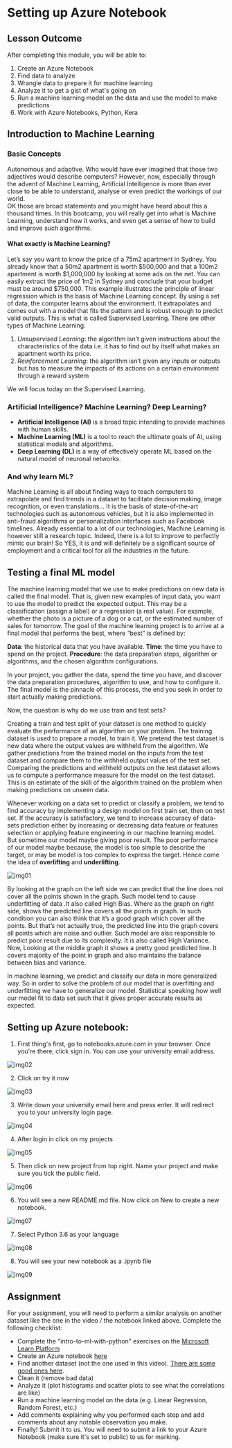 # Setting up Azure Notebook

## Lesson Outcome
After completing this module, you will be able to:
1. Create an Azure Notebook 
2. Find data to analyze 
3. Wrangle data to prepare it for machine learning 
4. Analyze it to get a gist of what's going on 
5. Run a machine learning model on the data and use the model to make predictions 
6. Work with Azure Notebooks, Python, Kera 

## Introduction to Machine Learning
### Basic Concepts 
Autonomous and adaptive. Who would have ever imagined that those two adjectives would describe computers? However, now, especially through the advent of Machine Learning, Artificial Intelligence is more than ever close to be able to understand, analyse or even predict the workings of our world.  
OK those are broad statements and you might have heard about this a thousand times. In this bootcamp, you will really get into what is Machine Learning, understand how it works, and even get a sense of how to build and improve such algorithms. 
#### What exactly is Machine Learning?
Let’s say you want to know the price of a 75m2 apartment in Sydney. You already know that a 50m2 apartment is worth $500,000 and that a 100m2 apartment is worth $1,000,000 by looking at some ads on the net. You can easily extract the price of 1m2 in Sydney and conclude that your budget must be around $750,000. 
This example illustrates the principle of linear regression which is the basis of Machine Learning concept. By using a set of data, the computer learns about the environment. It extrapolates and comes out with a model that fits the pattern and is robust enough to predict valid outputs. This is what is called Supervised Learning. 
There are other types of Machine Learning: 
1. _Unsupervised Learning_: the algorithm isn’t given instructions about the characteristics of the data i.e. it has to find out by itself what makes an apartment worth its price. 
2. _Reinforcement Learning_: the algorithm isn’t given any inputs or outputs but has to measure the impacts of its actions on a certain environment through a reward system 

We will focus today on the Supervised Learning. 

### Artificial Intelligence? Machine Learning? Deep Learning?  
- **Artificial Intelligence (AI)** is a broad topic intending to provide machines with human skills. 
- **Machine Learning (ML)** is a tool to reach the ultimate goals of AI, using statistical models and algorithms. 
- **Deep Learning (DL)** is a way of effectively operate ML based on the natural model of neuronal networks. 

### And why learn ML? 
Machine Learning is all about finding ways to teach computers to extrapolate and find trends in a dataset to facilitate decision making, image recognition, or even translations… It is the basis of state-of-the-art technologies such as autonomous vehicles, but it is also implemented in anti-fraud algorithms or personalization interfaces such as Facebook timelines. 
Already essential to a lot of our technologies, Machine Learning is however still a research topic.	Indeed, there is a lot to improve to perfectly mimic our brain! So YES, it is and will definitely be a significant source of employment and a critical tool for all the industries in the future. 

## Testing a final ML model
The machine learning model that we use to make predictions on new data is called the final model. That is, given new examples of input data, you want to use the model to predict the expected output. This may be a classification (assign a label) or a regression (a real value). For example, whether the photo is a picture of a dog or a cat, or the estimated number of sales for tomorrow. The goal of the machine learning project is to arrive at a final model that performs the best, where “best” is defined by: 

**Data**: the historical data that you have available. 
**Time**: the time you have to spend on the project. 
**Procedure**: the data preparation steps, algorithm or algorithms, and the chosen algorithm configurations. 

In your project, you gather the data, spend the time you have, and discover the data preparation procedures, algorithm to use, and how to configure it. The final model is the pinnacle of this process, the end you seek in order to start actually making predictions. 

Now, the question is why do we use train and test sets? 

Creating a train and test split of your dataset is one method to quickly evaluate the performance of an algorithm on your problem. The training dataset is used to prepare a model, to train it. We pretend the test dataset is new data where the output values are withheld from the algorithm. We gather predictions from the trained model on the inputs from the test dataset and compare them to the withheld output values of the test set. Comparing the predictions and withheld outputs on the test dataset allows us to compute a performance measure for the model on the test dataset. This is an estimate of the skill of the algorithm trained on the problem when making predictions on unseen data. 

Whenever working on a data set to predict or classify a problem, we tend to find accuracy by implementing a design model on first train set, then on test set. If the accuracy is satisfactory, we tend to increase accuracy of data-sets prediction either by increasing or decreasing data feature or features selection or applying feature engineering in our machine learning model. But sometime our model maybe giving poor result. The poor performance of our model maybe because, the model is too simple to describe the target, or may be model is too complex to express the target. Hence come the idea of **overlifting** and **underlifting**.

![img01](https://github.com/AUMSA/2020-MSA-content/blob/master/AI%20%26%20Advanced%20Analytics/Setting%20up%20Azure%20Notebook/img/img01.png)

By looking at the graph on the left side we can predict that the line does not cover all the points shown in the graph. Such model tend to cause underfitting of data .It also called High Bias. Where as the graph on right side, shows the predicted line covers all the points in graph. In such condition you can also think that it’s a good graph which cover all the points. But that’s not actually true, the predicted line into the graph covers all points which are noise and outlier. Such model are also responsible to predict poor result due to its complexity. It is also called High Variance. Now, Looking at the middle graph it shows a pretty good predicted line. It covers majority of the point in graph and also maintains the balance between bias and variance. 

In machine learning, we predict and classify our data in more generalized way. So in order to solve the problem of our model that is overfitting and underfitting we have to generalize our model. Statistical speaking how well our model fit to data set such that it gives proper accurate results as expected. 

## Setting up Azure notebook: 
1. First thing's first, go to notebooks.azure.com in your browser. Once you're there, click sign in. You can use your university email address. 

![img02](https://github.com/AUMSA/2020-MSA-content/blob/master/AI%20%26%20Advanced%20Analytics/Setting%20up%20Azure%20Notebook/img/img02.png)


2. Click on try it now 

![img03](https://github.com/AUMSA/2020-MSA-content/blob/master/AI%20%26%20Advanced%20Analytics/Setting%20up%20Azure%20Notebook/img/img03.png)


3. Write down your university email here and press enter. It will redirect you to your university login page. 

![img04](https://github.com/AUMSA/2020-MSA-content/blob/master/AI%20%26%20Advanced%20Analytics/Setting%20up%20Azure%20Notebook/img/img04.png)


4. After login in click on my projects 

![img05](https://github.com/AUMSA/2020-MSA-content/blob/master/AI%20%26%20Advanced%20Analytics/Setting%20up%20Azure%20Notebook/img/img05.png)


5. Then click on new project from top right. Name your project and make sure you tick the public field. 

![img06](https://github.com/AUMSA/2020-MSA-content/blob/master/AI%20%26%20Advanced%20Analytics/Setting%20up%20Azure%20Notebook/img/img06.png)


6. You will see a new README.md file. Now click on New to create a new notebook. 

![img07](https://github.com/AUMSA/2020-MSA-content/blob/master/AI%20%26%20Advanced%20Analytics/Setting%20up%20Azure%20Notebook/img/img07.png)


7. Select Python 3.6 as your language 

![img08](https://github.com/AUMSA/2020-MSA-content/blob/master/AI%20%26%20Advanced%20Analytics/Setting%20up%20Azure%20Notebook/img/img08.png)


8. You will see your new notebook as a .ipynb file 

![img09](https://github.com/AUMSA/2020-MSA-content/blob/master/AI%20%26%20Advanced%20Analytics/Setting%20up%20Azure%20Notebook/img/img09.png)


## Assignment
For your assignment, you will need to perform a similar analysis on another dataset like the one in the video / the notebook linked above. Complete the following checklist: 
 
- Complete the "intro-to-ml-with-python" exercises on the [Microsoft Learn Platform](https://docs.microsoft.com/en-gb/learn/paths/intro-to-ml-with-python/)
- Create an Azure notebook [here](https://notebooks.azure.com/) 
- Find another dataset (not the one used in this video). [There are some good ones here]( https://archive.ics.uci.edu/ml/datasets.php).
- Clean it (remove bad data) 
- Analyze it (plot histograms and scatter plots to see what the correlations are like) 
- Run a machine learning model on the data (e.g. Linear Regression, Random Forest, etc.) 
- Add comments explaining why you performed each step and add comments about any notable observation you make. 
- Finally! Submit it to us. You will need to submit a link to your Azure Notebook (make sure it's set to public) to us for marking. 
